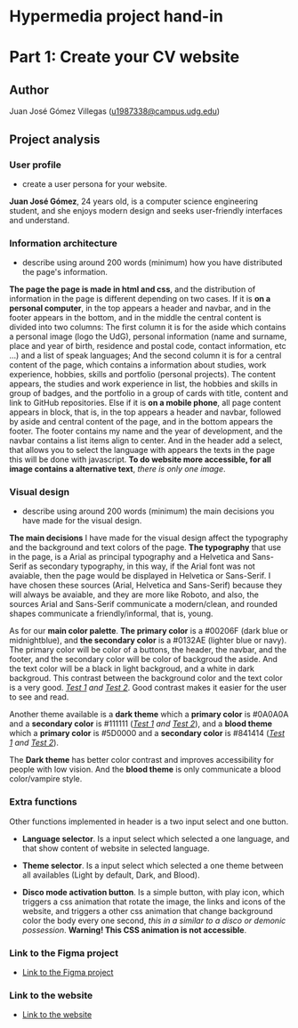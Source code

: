 # Hypermedia project hand-in
# Part 1: Create your CV website

## Author

Juan José Gómez Villegas (u1987338@campus.udg.edu)

## Project analysis

### User profile

- create a user persona for your website.

**Juan José Gómez**, 24 years old, is a computer science engineering student, and she enjoys modern design and seeks user-friendly interfaces and understand.

### Information architecture

- describe using around 200 words (minimum) how you have distributed the page's information.

**The page the page is made in html and css**, and the distribution of information in the page is different depending on two cases. If it is **on a personal computer**, in the top appears a header and navbar, and in the footer appears in the bottom, and in the middle the central content is divided into two columns: The first column it is for the aside which contains a personal image (logo the UdG), personal information (name and surname, place and year of birth, residence and postal code, contact information, etc ...) and a list of speak languages; And the second column it is for a central content of the page, which contains a information about studies, work experience, hobbies, skills and portfolio (personal projects). The content appears, the studies and work experience in list, the hobbies and skills in group of badges, and the portfolio in a group of cards with title, content and link to GitHub repositories. Else if it is **on a mobile phone**, all page content appears in block, that is, in the top appears a header and navbar, followed by aside and central content of the page, and in the bottom appears the footer. The footer contains my name and the year of development, and the navbar contains a list items align to center. And in the header add a select, that allows you to select the language with appears the texts in the page this will be done with javascript. **To do website more accessible, for all image contains a alternative text**, *there is only one image*.

### Visual design

- describe using around 200 words (minimum) the main decisions you have made for the visual design.

**The main decisions** I have made for the visual design affect the typography and the background and text colors of the page. **The typography** that use in the page, is a Arial as principal typography and a Helvetica and Sans-Serif as secondary typography, in this way, if the Arial font was not avaiable, then the page would be displayed in Helvetica or Sans-Serif. I have chosen these sources (Arial, Helvetica and Sans-Serif) because they will always be avaiable, and they are more like Roboto, and also, the sources Arial and Sans-Serif communicate a modern/clean, and rounded shapes communicate a friendly/informal, that is, young.

As for our **main color palette**. **The primary color** is a #00206F (dark blue or midnightblue), and **the secondary color** is a #0132AE (lighter blue or navy). The primary color will be color of a buttons, the header, the navbar, and the footer, and the secondary color will be color of backgroud the aside. And the text color will be a black in light backgroud, and a white in dark backgroud. This contrast between the background color and the text color is a very good. *[Test 1](https://coolors.co/contrast-checker/ffffff-00206f) and [Test 2](https://coolors.co/contrast-checker/ffffff-0132ae)*. Good contrast makes it easier for the user to see and read.

Another theme available is a **dark theme** which a **primary color** is #0A0A0A and a **secondary color** is #111111 (*[Test 1](https://coolors.co/contrast-checker/ffffff-0a0a0a) and [Test 2](https://coolors.co/contrast-checker/ffffff-111111)*), and a **blood theme** which a **primary color** is #5D0000 and a **secondary color** is #841414 (*[Test 1](https://coolors.co/contrast-checker/ffffff-5d0000) and [Test 2](https://coolors.co/contrast-checker/ffffff-841414)*).

The **Dark theme** has better color contrast and improves accessibility for people with low vision. And the **blood theme** is only communicate a blood color/vampire style.

### Extra functions

Other functions implemented in header is a two input select and one button.

- **Language selector**. Is a input select which selected a one language, and that show content of website in selected language.

- **Theme selector**. Is a input select which selected a one theme between all availables (Light by default, Dark, and Blood).

- **Disco mode activation button**. Is a simple button, with play icon, which triggers a css animation that rotate the image, the links and icons of the website, and triggers a other css animation that change background color the body every one second, *this in a similar to a disco or demonic possession*. **Warning! This CSS animation is not accessible**.

### Link to the Figma project

- [Link to the Figma project](https://www.figma.com/design/YGOC9lM9Tta7ZaZxtGI4Wu/P2_Hypermedia-project?t=SjOC2SzUwO2ZLg7A-1)

### Link to the website

- [Link to the website](https://juanjogomezvillegas.github.io/)
